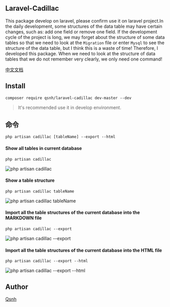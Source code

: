 ## Laravel-Cadillac

This package develop on laravel, please confirm use it on laravel project.In the daily development, some structures of the data table may have certain changes, such as: add one field or remove one field. If the development cycle of the project is long, we may forget about the structure of some data tables so that we need to look at the `Migration` file or enter `Mysql` to see the structure of the data table, but I think this is a waste of time! Therefore, I developed this package. When we need to look at the structure of data tables that we do not remember very clearly, we only need one command!

[中文文档](chinese.md)

## Install

```
composer require qsnh/laravel-cadillac dev-master --dev
```

> It's recommended use it in develop environment.


## 命令

```
php artisan cadillac [tableName] --export --html
```


#### Show all tables in current database

```
php artisan cadillac
```

![php artisan cadillac](https://user-images.githubusercontent.com/12671205/37866385-27acd13a-2fc5-11e8-8a54-be6110686999.gif)

#### Show a table structure

```
php artisan cadillac tableName
```

![php artisan cadillac tableName](https://user-images.githubusercontent.com/12671205/37866390-338b15a2-2fc5-11e8-833f-5749c693842d.gif)


#### Import all the table structures of the current database into the MARKDOWN file

```
php artisan cadillac --export
```

![php artisan cadillac --export](https://user-images.githubusercontent.com/12671205/37866396-40fa712e-2fc5-11e8-8559-e678ac3993ee.gif)

#### Import all the table structures of the current database into the HTML file

```
php artisan cadillac --export --html
```

![php artisan cadillac --export --html](https://user-images.githubusercontent.com/12671205/37866411-7c6fcb8c-2fc5-11e8-92b3-5ccaf8f3b5d2.gif)


## Author

[Qsnh](https://github.com/Qsnh)